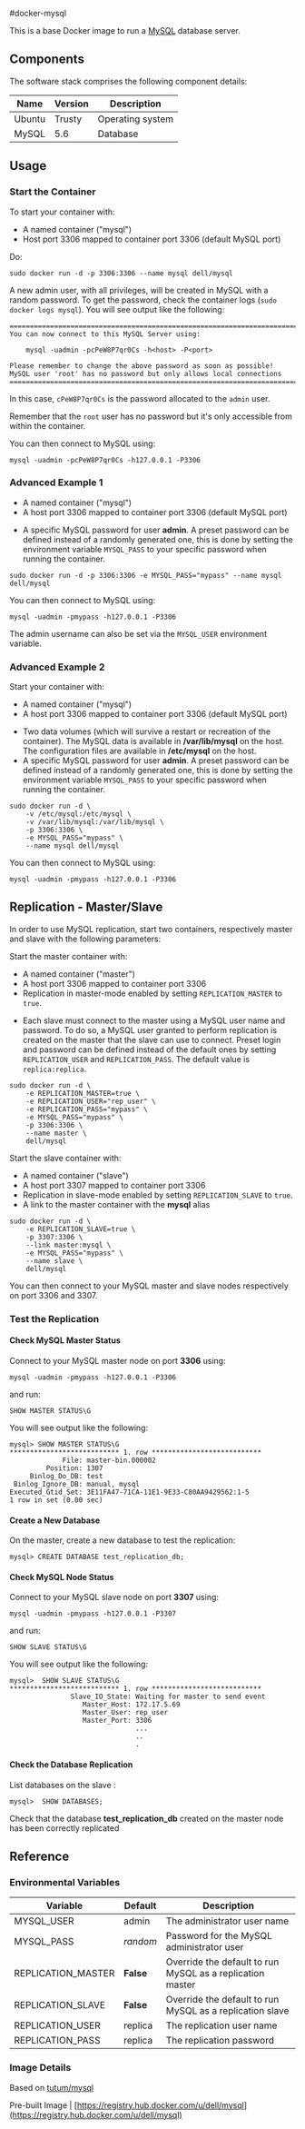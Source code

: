 #docker-mysql

This is a base Docker image to run a [MySQL](http://www.mysql.com/) database server.

## Components
The software stack comprises the following component details:

Name       | Version    | Description
-----------|------------|------------------------------
Ubuntu     | Trusty     | Operating system
MySQL      | 5.6        | Database

## Usage

### Start the Container
To start your container with:

* A named container ("mysql")
* Host port 3306 mapped to container port 3306 (default MySQL port)

Do:
```no-highlight
sudo docker run -d -p 3306:3306 --name mysql dell/mysql
```

A new admin user, with all privileges, will be created in MySQL with a random password. To get the password, check the container logs (```sudo docker logs mysql```). You will see output like the following:


```no-highlight
========================================================================
You can now connect to this MySQL Server using:

    mysql -uadmin -pcPeW8P7qr0Cs -h<host> -P<port>

Please remember to change the above password as soon as possible!
MySQL user 'root' has no password but only allows local connections
========================================================================
```

In this case, `cPeW8P7qr0Cs` is the password allocated to the `admin` user.

Remember that the `root` user has no password but it's only accessible from within the container.

You can then connect to MySQL using:

```no-highlight
mysql -uadmin -pcPeW8P7qr0Cs -h127.0.0.1 -P3306
```

### Advanced Example 1
* A named container ("mysql")
* A host port 3306 mapped to container port 3306 (default MySQL port)
- A specific MySQL password for user **admin**. A preset password can be defined instead of a randomly generated one, this is done by setting the environment variable `MYSQL_PASS` to your specific password when running the container.

```no-highlight
sudo docker run -d -p 3306:3306 -e MYSQL_PASS="mypass" --name mysql dell/mysql
```

You can then connect to MySQL using:

```no-highlight
mysql -uadmin -pmypass -h127.0.0.1 -P3306
```

The admin username can also be set via the `MYSQL_USER` environment variable.

### Advanced Example 2

Start your container with:
* A named container ("mysql")
* A host port 3306 mapped to container port 3306 (default MySQL port)
- Two data volumes (which will survive a restart or recreation of the container). The MySQL data is available in **/var/lib/mysql** on the host. The configuration files are available in **/etc/mysql** on the host.
- A specific MySQL password for user **admin**. A preset password can be defined instead of a randomly generated one, this is done by setting the environment variable `MYSQL_PASS` to your specific password when running the container.

```no-highlight
sudo docker run -d \
	-v /etc/mysql:/etc/mysql \
	-v /var/lib/mysql:/var/lib/mysql \
	-p 3306:3306 \
	-e MYSQL_PASS="mypass" \
	--name mysql dell/mysql
```

You can then connect to MySQL using:

```no-highlight
mysql -uadmin -pmypass -h127.0.0.1 -P3306
```
      
## Replication - Master/Slave

In order to use MySQL replication, start two containers, respectively master and slave with the following parameters: 

Start the master container with:
* A named container ("master")
* A host port 3306 mapped to container port 3306
* Replication in master-mode enabled by setting `REPLICATION_MASTER` to `true`. 
- Each slave must connect to the master using a MySQL user name and password. To do so, a MySQL user granted to perform replication is created on the master that the slave can use to connect. Preset login and password can be defined instead of the default ones by setting `REPLICATION_USER` and `REPLICATION_PASS`. The default value is `replica:replica`. 

```no-highlight
sudo docker run -d \
	-e REPLICATION_MASTER=true \
	-e REPLICATION_USER="rep_user" \
	-e REPLICATION_PASS="mypass" \
	-e MYSQL_PASS="mypass" \
	-p 3306:3306 \
	--name master \
	dell/mysql
```

Start the slave container with:
* A named container ("slave")
* A host port 3307 mapped to container port 3306
* Replication in slave-mode enabled by setting `REPLICATION_SLAVE` to `true`. 
* A link to the master container with the **mysql** alias 

```no-highlight
sudo docker run -d \
	-e REPLICATION_SLAVE=true \
	-p 3307:3306 \
	--link master:mysql \
	-e MYSQL_PASS="mypass" \
	--name slave \
	dell/mysql
```

You can then connect to your MySQL master and slave nodes respectively on port 3306 and 3307.

### Test the Replication

#### Check MySQL Master Status

Connect to your MySQL master node on port **3306** using:

```no-highlight
mysql -uadmin -pmypass -h127.0.0.1 -P3306
```

and run:

```no-highlight
SHOW MASTER STATUS\G
```
You will see output like the following:

```no-highlight
mysql> SHOW MASTER STATUS\G
*************************** 1. row ***************************
             File: master-bin.000002
         Position: 1307
     Binlog_Do_DB: test
 Binlog_Ignore_DB: manual, mysql
Executed_Gtid_Set: 3E11FA47-71CA-11E1-9E33-C80AA9429562:1-5
1 row in set (0.00 sec)
```

#### Create a New Database 

On the master, create a new database to test the replication:

```no-highlight
mysql> CREATE DATABASE test_replication_db;
```

#### Check MySQL Node Status

Connect to your MySQL slave node on port **3307** using:

```no-highlight
mysql -uadmin -pmypass -h127.0.0.1 -P3307
```

and run:


```no-highlight
SHOW SLAVE STATUS\G
```

You will see output like the following:

```no-highlight
mysql>  SHOW SLAVE STATUS\G
*************************** 1. row ***************************
               Slave_IO_State: Waiting for master to send event
                  Master_Host: 172.17.5.69
                  Master_User: rep_user
                  Master_Port: 3306
                               ...
                               ..
                               .
```

#### Check the Database Replication

List databases on the slave :

```no-highlight
mysql>  SHOW DATABASES;
```
Check that the database **test_replication_db** created on the master node has been correctly replicated
 
## Reference

### Environmental Variables

Variable           | Default   | Description
-------------------|-----------|-----------------------------------------------------------
MYSQL_USER         | admin     | The administrator user name
MYSQL_PASS         | *random*  | Password for the MySQL administrator user
REPLICATION_MASTER | **False** | Override the default to run MySQL as a replication master
REPLICATION_SLAVE  | **False** | Override the default to run MySQL as a replication slave
REPLICATION_USER   | replica   | The replication user name
REPLICATION_PASS   | replica   | The replication password

### Image Details

Based on [tutum/mysql](https://github.com/tutumcloud/tutum-docker-mysql)

Pre-built Image | [https://registry.hub.docker.com/u/dell/mysql](https://registry.hub.docker.com/u/dell/mysql) 
